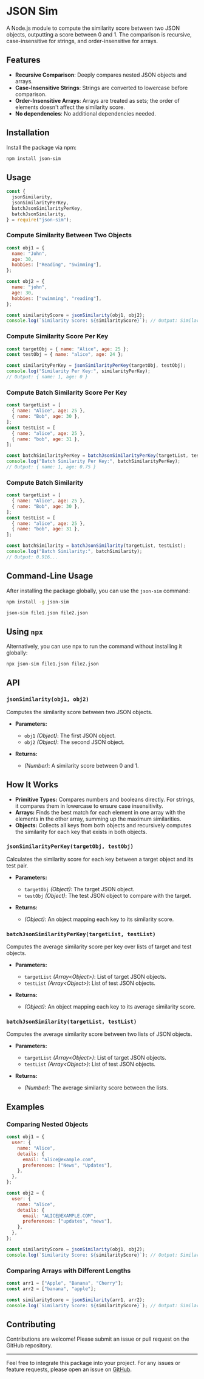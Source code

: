 # JSON Sim

A Node.js module to compute the similarity score between two JSON objects, outputting a score between 0 and 1. The comparison is recursive, case-insensitive for strings, and order-insensitive for arrays.

## Features

- **Recursive Comparison**: Deeply compares nested JSON objects and arrays.
- **Case-Insensitive Strings**: Strings are converted to lowercase before comparison.
- **Order-Insensitive Arrays**: Arrays are treated as sets; the order of elements doesn't affect the similarity score.
- **No dependencies**: No additional dependencies needed.

## Installation

Install the package via npm:

```bash
npm install json-sim
```

## Usage

```javascript
const {
  jsonSimilarity,
  jsonSimilarityPerKey,
  batchJsonSimilarityPerKey,
  batchJsonSimilarity,
} = require("json-sim");
```

### Compute Similarity Between Two Objects

```javascript
const obj1 = {
  name: "John",
  age: 30,
  hobbies: ["Reading", "Swimming"],
};

const obj2 = {
  name: "john",
  age: 30,
  hobbies: ["swimming", "reading"],
};

const similarityScore = jsonSimilarity(obj1, obj2);
console.log(`Similarity Score: ${similarityScore}`); // Output: Similarity Score: 1
```

### Compute Similarity Score Per Key

```javascript
const targetObj = { name: "Alice", age: 25 };
const testObj = { name: "alice", age: 24 };

const similarityPerKey = jsonSimilarityPerKey(targetObj, testObj);
console.log("Similarity Per Key:", similarityPerKey);
// Output: { name: 1, age: 0 }
```

### Compute Batch Similarity Score Per Key

```javascript
const targetList = [
  { name: "Alice", age: 25 },
  { name: "Bob", age: 30 },
];
const testList = [
  { name: "alice", age: 25 },
  { name: "bob", age: 31 },
];

const batchSimilarityPerKey = batchJsonSimilarityPerKey(targetList, testList);
console.log("Batch Similarity Per Key:", batchSimilarityPerKey);
// Output: { name: 1, age: 0.75 }
```

### Compute Batch Similarity

```javascript
const targetList = [
  { name: "Alice", age: 25 },
  { name: "Bob", age: 30 },
];
const testList = [
  { name: "alice", age: 25 },
  { name: "bob", age: 31 },
];

const batchSimilarity = batchJsonSimilarity(targetList, testList);
console.log("Batch Similarity:", batchSimilarity);
// Output: 0.916...
```

## Command-Line Usage

After installing the package globally, you can use the `json-sim` command:

```bash
npm install -g json-sim

json-sim file1.json file2.json
```

## Using `npx`

Alternatively, you can use npx to run the command without installing it globally:

```bash
npx json-sim file1.json file2.json
```

## API

### `jsonSimilarity(obj1, obj2)`

Computes the similarity score between two JSON objects.

- **Parameters:**

  - `obj1` _(Object)_: The first JSON object.
  - `obj2` _(Object)_: The second JSON object.

- **Returns:**
  - _(Number)_: A similarity score between 0 and 1.

## How It Works

- **Primitive Types:** Compares numbers and booleans directly. For strings, it compares them in lowercase to ensure case insensitivity.
- **Arrays:** Finds the best match for each element in one array with the elements in the other array, summing up the maximum similarities.
- **Objects:** Collects all keys from both objects and recursively computes the similarity for each key that exists in both objects.

### `jsonSimilarityPerKey(targetObj, testObj)`

Calculates the similarity score for each key between a target object and its test pair.

- **Parameters:**

  - `targetObj` _(Object)_: The target JSON object.
  - `testObj` _(Object)_: The test JSON object to compare with the target.

- **Returns:**
  - _(Object)_: An object mapping each key to its similarity score.

### `batchJsonSimilarityPerKey(targetList, testList)`

Computes the average similarity score per key over lists of target and test objects.

- **Parameters:**

  - `targetList` _(Array\<Object\>)_: List of target JSON objects.
  - `testList` _(Array\<Object\>)_: List of test JSON objects.

- **Returns:**
  - _(Object)_: An object mapping each key to its average similarity score.

### `batchJsonSimilarity(targetList, testList)`

Computes the average similarity score between two lists of JSON objects.

- **Parameters:**

  - `targetList` _(Array\<Object\>)_: List of target JSON objects.
  - `testList` _(Array\<Object\>)_: List of test JSON objects.

- **Returns:**
  - _(Number)_: The average similarity score between the lists.

## Examples

### Comparing Nested Objects

```javascript
const obj1 = {
  user: {
    name: "Alice",
    details: {
      email: "alice@example.com",
      preferences: ["News", "Updates"],
    },
  },
};

const obj2 = {
  user: {
    name: "alice",
    details: {
      email: "ALICE@EXAMPLE.COM",
      preferences: ["updates", "news"],
    },
  },
};

const similarityScore = jsonSimilarity(obj1, obj2);
console.log(`Similarity Score: ${similarityScore}`); // Output: Similarity Score: 1
```

### Comparing Arrays with Different Lengths

```javascript
const arr1 = ["Apple", "Banana", "Cherry"];
const arr2 = ["banana", "apple"];

const similarityScore = jsonSimilarity(arr1, arr2);
console.log(`Similarity Score: ${similarityScore}`); // Output: Similarity Score: 0.666...
```

## Contributing

Contributions are welcome! Please submit an issue or pull request on the GitHub repository.

---

Feel free to integrate this package into your project. For any issues or feature requests, please open an issue on [GitHub](https://github.com/thegafo/json-sim).
